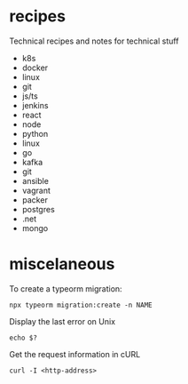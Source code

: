 # recipes
Technical recipes and notes for technical stuff

- k8s
- docker
- linux
- git
- js/ts
- jenkins
- react
- node
- python
- linux
- go
- kafka
- git
- ansible
- vagrant
- packer
- postgres
- .net
- mongo

# miscelaneous

To create a typeorm migration:

```console
npx typeorm migration:create -n NAME
```

Display the last error on Unix

```console
echo $?
```

Get the request information in cURL

```console
curl -I <http-address>
```
